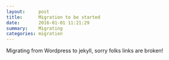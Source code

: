 ```yaml
---
layout:     post
title:      Migration to be started
date:       2016-01-01 11:21:29
summary:    Migrating
categories: migration
---
```


Migrating from Wordpress to jekyll, sorry folks links are broken!
